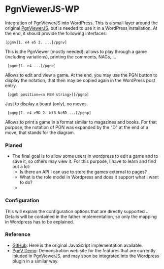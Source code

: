 PgnViewerJS-WP
==============

Integration of PgnViewerJS into WordPress. This is a small layer around the original
[PgnViewerJS](https://github.com/mliebelt/PgnViewerJS), but is needed to use it in a
WordPress installation. At the end, it should provide the following interfaces:

    [pgnv]1. e4 e5 2. ...[/pgnv]
     
This is the PgnViewer (mostly needed): allows to play through a game (including variations),
     printing the comments, NAGs, ...
     
     
     [pgne]1. e4 ...[/pgne]
     
Allows to edit and view a game. At the end, you may use the PGN button to display the notation,
     that then may be copied again in the WordPress post entry.
     
     [pgnb position=<a FEN string>][/pgnb]

Just to display a board (only), no moves.
     
     [pgnp]1. e4 e5D 2. Nf3 Nc6D ...[/pgnp]
     
Allows to print a game in a format similar to magazines and books. For that purpose, the notation
     of PGN was expanded by the "D" at the end of a move, that stands for the diagram.

### Planed ###

* The final goal is to allow some users in wordpress to edit a game and to save it, so others may view it.
For this purpose, I have to learn and find out a lot:
  * Is there an API I can use to store the games external to pages?
  * What is the role model in Wordpress and does it support what I want to do?
  * 

### Configuration ###

This will explain the configuration options that are directly supported ... Details will be contained in the
father implementation, so only the mapping in Wordpress has to be explained.

### Reference ###

* [GitHub](https://github.com/mliebelt/PgnViewerJS): Here is the original JavaScript implementation available.
* [PgnV Demo](http://mliebelt.github.io/PgnViewerJS/docu/examples2.html#1000): Demonstration web site for the features that are currently inluded in PgnViewerJS, and may soon be integrated into the Wordpress plugin in a similar way.